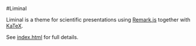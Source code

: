 #Liminal

Liminal is a theme for scientific presentations using [Remark.js](https://remarkjs.com) together with [KaTeX](https://katex.org).

See [index.html](https://www.jmlilly.net/talks/liminal/index.html) for full details.